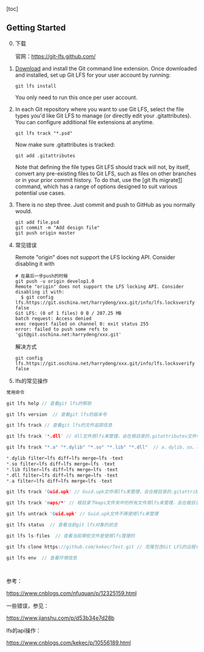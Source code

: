 [toc]



## Getting Started

0. 下载

   官网：https://git-lfs.github.com/

1. [Download](https://github.com/git-lfs/git-lfs/releases/download/v2.11.0/git-lfs-windows-v2.11.0.exe) and install the Git command line extension. Once downloaded and installed, set up Git LFS for your user account by running:

   ```
   git lfs install
   ```

   You only need to run this once per user account.

2. In each Git repository where you want to use Git LFS, select the file types you'd like Git LFS to manage (or directly edit your .gitattributes). You can configure additional file extensions at anytime.

   ```
   git lfs track "*.psd"
   ```

   Now make sure .gitattributes is tracked:

   ```
   git add .gitattributes
   ```

   Note that defining the file types Git LFS should track will not, by itself, convert any pre-existing files to Git LFS, such as files on other branches or in your prior commit history. To do that, use the [git lfs migrate[1\]](https://github.com/git-lfs/git-lfs/blob/master/docs/man/git-lfs-migrate.1.ronn?utm_source=gitlfs_site&utm_medium=doc_man_migrate_link&utm_campaign=gitlfs) command, which has a range of options designed to suit various potential use cases.

3. There is no step three. Just commit and push to GitHub as you normally would.

   ```
   git add file.psd
   git commit -m "Add design file"
   git push origin master
   ```

4. 常见错误

   Remote "origin" does not support the LFS locking API. Consider disabling it with

   

   ```shell
   # 在最后一步push的时候
   git push -u origin develop1.0
   Remote "origin" does not support the LFS locking API. Consider disabling it with:
     $ git config lfs.https://git.oschina.net/harrydeng/xxx.git/info/lfs.locksverify false
   Git LFS: (0 of 1 files) 0 B / 207.25 MB                                                                                                    
   batch request: Access denied
   exec request failed on channel 0: exit status 255
   error: failed to push some refs to 'git@git.oschina.net:harrydeng/xxx.git'
   ```

   解决方式

   ```shell
   git config lfs.https://git.oschina.net/harrydeng/xxx.git/info/lfs.locksverify false
   ```

   

5. lfs的常见操作

```c
常用命令

git lfs help // 查看git lfs的帮助

git lfs version  // 查看git lfs的版本号

git lfs track // 查看git lfs的文件追踪信息

git lfs track '*.dll' // dll文件用lfs来管理，会在根目录的.gitattributes文件中添加：*.dll filter=lfs diff=lfs merge=lfs -text

git lfs track "*.a" "*.dylib" "*.so" "*.lib" "*.dll"  // a、dylib、so、lib、dll文件用lfs来管理，会在根目录的.gitattributes文件中添加

*.dylib filter=lfs diff=lfs merge=lfs -text
*.so filter=lfs diff=lfs merge=lfs -text
*.lib filter=lfs diff=lfs merge=lfs -text
*.dll filter=lfs diff=lfs merge=lfs -text
*.a filter=lfs diff=lfs merge=lfs -text

git lfs track 'Guid.upk' // Guid.upk文件用lfs来管理，会在根目录的.gitattributes文件中添加：Guid.upk filter=lfs diff=lfs merge=lfs -text

git lfs track 'maps/*' // 根目录下maps文件夹中的所有文件用lfs来管理，会在根目录的.gitattributes文件中添加：maps/* filter=lfs diff=lfs merge=lfs -text

git lfs untrack 'Guid.upk' // Guid.upk文件不再使用lfs来管理

git lfs status  // 查看当前git lfs对象的状态

git lfs ls-files  // 查看当前哪些文件是使用lfs管理的

git lfs clone https://github.com/kekec/Test.git // 克隆包含Git LFS的远程仓库到本地

git lfs env  // 查看环境信息

 
```



参考：

https://www.cnblogs.com/nfuquan/p/12325159.html

一些错误，参见：

https://www.jianshu.com/p/d53b34e7d28b

lfs的api操作：

https://www.cnblogs.com/kekec/p/10556189.html